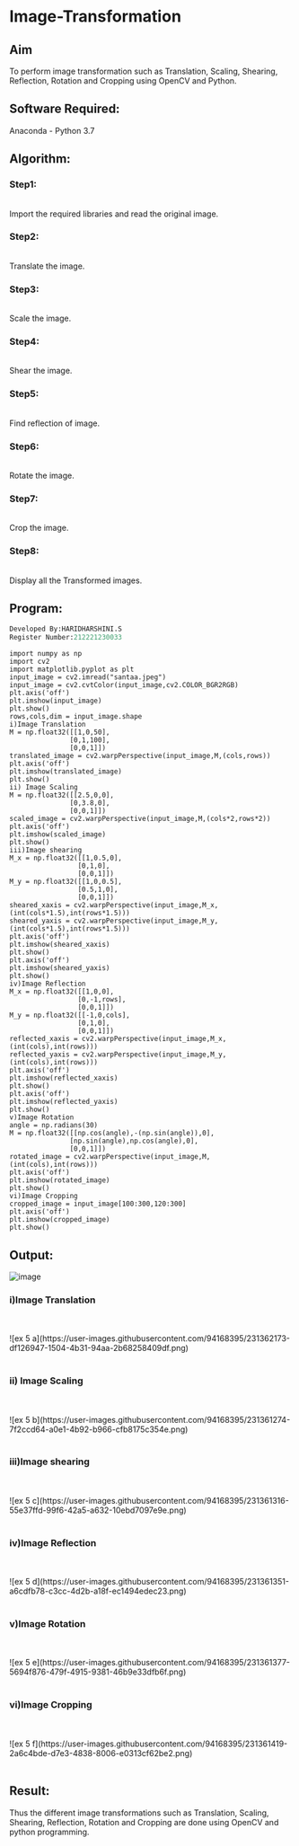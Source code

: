 # Image-Transformation
## Aim
To perform image transformation such as Translation, Scaling, Shearing, Reflection, Rotation and Cropping using OpenCV and Python.

## Software Required:
Anaconda - Python 3.7

## Algorithm:
### Step1:
<br>
Import the required libraries and read the original image.

### Step2:
<br>
Translate the image.

### Step3:
<br>
Scale the image.

### Step4:
<br>
Shear the image.

### Step5:
<br>
Find reflection of image.

### Step6:
<br>
Rotate the image.

### Step7:
<br>
Crop the image.

### Step8:
<br>
Display all the Transformed images.

## Program:
```python
Developed By:HARIDHARSHINI.S
Register Number:212221230033
```
```
import numpy as np
import cv2
import matplotlib.pyplot as plt
input_image = cv2.imread("santaa.jpeg")
input_image = cv2.cvtColor(input_image,cv2.COLOR_BGR2RGB)
plt.axis('off')
plt.imshow(input_image)
plt.show()
rows,cols,dim = input_image.shape
i)Image Translation
M = np.float32([[1,0,50],
               [0,1,100],
               [0,0,1]])
translated_image = cv2.warpPerspective(input_image,M,(cols,rows))
plt.axis('off')
plt.imshow(translated_image)
plt.show()
ii) Image Scaling
M = np.float32([[2.5,0,0],
               [0,3.8,0],
               [0,0,1]])
scaled_image = cv2.warpPerspective(input_image,M,(cols*2,rows*2))
plt.axis('off')
plt.imshow(scaled_image)
plt.show()
iii)Image shearing
M_x = np.float32([[1,0.5,0],
                 [0,1,0],
                 [0,0,1]])
M_y = np.float32([[1,0,0.5],
                 [0.5,1,0],
                 [0,0,1]])
sheared_xaxis = cv2.warpPerspective(input_image,M_x,(int(cols*1.5),int(rows*1.5)))
sheared_yaxis = cv2.warpPerspective(input_image,M_y,(int(cols*1.5),int(rows*1.5)))
plt.axis('off')
plt.imshow(sheared_xaxis)
plt.show()
plt.axis('off')
plt.imshow(sheared_yaxis)
plt.show()
iv)Image Reflection
M_x = np.float32([[1,0,0],
                 [0,-1,rows],
                 [0,0,1]])
M_y = np.float32([[-1,0,cols],
                 [0,1,0],
                 [0,0,1]])
reflected_xaxis = cv2.warpPerspective(input_image,M_x,(int(cols),int(rows)))
reflected_yaxis = cv2.warpPerspective(input_image,M_y,(int(cols),int(rows)))
plt.axis('off')
plt.imshow(reflected_xaxis)
plt.show()
plt.axis('off')
plt.imshow(reflected_yaxis)
plt.show()
v)Image Rotation
angle = np.radians(30)
M = np.float32([[np.cos(angle),-(np.sin(angle)),0],
               [np.sin(angle),np.cos(angle),0],
               [0,0,1]])
rotated_image = cv2.warpPerspective(input_image,M,(int(cols),int(rows)))
plt.axis('off')
plt.imshow(rotated_image)
plt.show()
vi)Image Cropping
cropped_image = input_image[100:300,120:300]
plt.axis('off')
plt.imshow(cropped_image)
plt.show()
```
## Output:

![image](https://user-images.githubusercontent.com/94168395/231360201-2f8341c5-9736-47f0-a9de-a603b93b3e74.png)

### i)Image Translation
<br>
<br>
![ex 5 a](https://user-images.githubusercontent.com/94168395/231362173-df126947-1504-4b31-94aa-2b68258409df.png)

<br>
<br>

### ii) Image Scaling
<br>
<br>
![ex 5 b](https://user-images.githubusercontent.com/94168395/231361274-7f2ccd64-a0e1-4b92-b966-cfb8175c354e.png)
<br>
<br>


### iii)Image shearing
<br>
<br>
![ex 5 c](https://user-images.githubusercontent.com/94168395/231361316-55e37ffd-99f6-42a5-a632-10ebd7097e9e.png)
<br>
<br>


### iv)Image Reflection
<br>
<br>
![ex 5 d](https://user-images.githubusercontent.com/94168395/231361351-a6cdfb78-c3cc-4d2b-a18f-ec1494edec23.png)
<br>
<br>



### v)Image Rotation
<br>
<br>
![ex 5 e](https://user-images.githubusercontent.com/94168395/231361377-5694f876-479f-4915-9381-46b9e33dfb6f.png)
<br>
<br>



### vi)Image Cropping
<br>
<br>
![ex 5 f](https://user-images.githubusercontent.com/94168395/231361419-2a6c4bde-d7e3-4838-8006-e0313cf62be2.png)
<br>
<br>




## Result: 

Thus the different image transformations such as Translation, Scaling, Shearing, Reflection, Rotation and Cropping are done using OpenCV and python programming.
